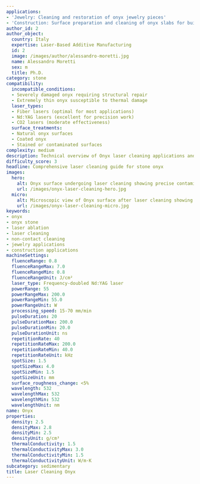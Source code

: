 ```yaml
---
applications:
- 'Jewelry: Cleaning and restoration of onyx jewelry pieces'
- 'Construction: Surface preparation and cleaning of onyx slabs for building facades'
author_id: 2
author_object:
  country: Italy
  expertise: Laser-Based Additive Manufacturing
  id: 2
  image: /images/author/alessandro-moretti.jpg
  name: Alessandro Moretti
  sex: m
  title: Ph.D.
category: stone
compatibility:
  incompatible_conditions:
  - Severely damaged onyx requiring structural repair
  - Extremely thin onyx susceptible to thermal damage
  laser_types:
  - Fiber lasers (optimal for most applications)
  - Nd:YAG lasers (excellent for precision work)
  - CO2 lasers (moderate effectiveness)
  surface_treatments:
  - Natural onyx surfaces
  - Coated onyx
  - Stained or contaminated surfaces
complexity: medium
description: Technical overview of Onyx laser cleaning applications and parameters
difficulty_score: 3
headline: Comprehensive laser cleaning guide for stone onyx
images:
  hero:
    alt: Onyx surface undergoing laser cleaning showing precise contamination removal
    url: /images/onyx-laser-cleaning-hero.jpg
  micro:
    alt: Microscopic view of Onyx surface after laser cleaning showing detailed surface structure
    url: /images/onyx-laser-cleaning-micro.jpg
keywords:
- onyx
- onyx stone
- laser ablation
- laser cleaning
- non-contact cleaning
- jewelry applications
- construction applications
machineSettings:
  fluenceRange: 0.8
  fluenceRangeMax: 7.0
  fluenceRangeMin: 0.8
  fluenceRangeUnit: J/cm²
  laser_type: Frequency-doubled Nd:YAG laser
  powerRange: 55
  powerRangeMax: 200.0
  powerRangeMin: 55.0
  powerRangeUnit: W
  processing_speed: 15-70 mm/min
  pulseDuration: 20
  pulseDurationMax: 200.0
  pulseDurationMin: 20.0
  pulseDurationUnit: ns
  repetitionRate: 40
  repetitionRateMax: 200.0
  repetitionRateMin: 40.0
  repetitionRateUnit: kHz
  spotSize: 1.5
  spotSizeMax: 4.0
  spotSizeMin: 1.5
  spotSizeUnit: mm
  surface_roughness_change: <5%
  wavelength: 532
  wavelengthMax: 532
  wavelengthMin: 532
  wavelengthUnit: nm
name: Onyx
properties:
  density: 2.5
  densityMax: 2.8
  densityMin: 2.5
  densityUnit: g/cm³
  thermalConductivity: 1.5
  thermalConductivityMax: 3.0
  thermalConductivityMin: 1.5
  thermalConductivityUnit: W/m·K
subcategory: sedimentary
title: Laser Cleaning Onyx
---
```

